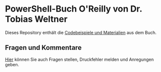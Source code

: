 # PowerShell-Buch O'Reilly von Dr. Tobias Weltner
Dieses Repository enthält die [Codebeispiele und Materialien](https://github.com/TobiasPSP/OReilly/tree/main/PowerShell) aus dem Buch.

## Fragen und Kommentare
[Hier](https://github.com/TobiasPSP/OReilly/discussions) können Sie auch Fragen stellen, Druckfehler melden und Anregungen geben.
